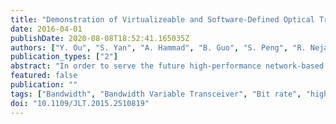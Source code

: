 ```yaml
---
title: "Demonstration of Virtualizeable and Software-Defined Optical Transceiver"
date: 2016-04-01
publishDate: 2020-08-08T18:52:41.165035Z
authors: ["Y. Ou", "S. Yan", "A. Hammad", "B. Guo", "S. Peng", "R. Nejabati", "D. Simeonidou"]
publication_types: ["2"]
abstract: "In order to serve the future high-performance network-based Internet applications, optical network virtualization is proposed to offer each application type a dedicated virtual optical network (VON). Virtualizeable bandwidth variable transceiver (V-BVT) is a key enabler in supporting the creation of multiple VONs. In this paper, we present a feasible V-BVT architecture that can be a part of a software-defined optical network. The proposed V-BVT has a novelty to offer independent operation, control, and management abilities to the clients or higher level network controllers. In addition, a specific V-BVT virtualization algorithm is proposed, in order to enable the efficient creation of multiple coexisting, but independent virtual transceivers that share the same V-BVT physical resources. The virtual transceiver can provide specific bit rate, subcarrier, modulation format, and a corresponding baud rate to each VON, based on the requirement of the VON demand, V-BVT resources availability, and optical network status. We further realize the proposed V-VBT architecture on an experimental platform with a software-defined network controller. The V-BVT resource allocation through the proposed virtualization algorithm is also performed using the extended OpenFlow protocol. The proposed and experimentally demonstrated V-BVT achieves independence in virtual transceivers control and management in the control plane, while maintaining the coexisting and isolation features in the physical layer."
featured: false
publication: ""
tags: ["Bandwidth", "Bandwidth Variable Transceiver", "Bit rate", "high-performance network-based Internet applications", "Internet", "modulation format", "OpenFlow", "Optical control", "Optical fiber networks", "Optical filters", "optical modulation", "Optical Transceiver Virtualization", "optical transceivers", "SDN", "software defined networking", "software-defined network controller", "software-defined optical network", "software-defined optical transceiver", "Transceivers", "V-BVT virtualization algorithm", "virtual optical network", "virtualisation", "Virtualization", "virtualizeable bandwidth variable transceiver"]
doi: "10.1109/JLT.2015.2510819"
---
```


